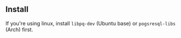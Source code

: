 ## Install
If you're using linux, install `libpq-dev` (Ubuntu base) or `pogsresql-libs` (Arch) first.
